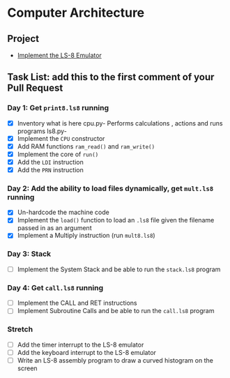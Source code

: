 # Computer Architecture

## Project

* [Implement the LS-8 Emulator](ls8/)

## Task List: add this to the first comment of your Pull Request

### Day 1: Get `print8.ls8` running

- [x] Inventory what is here
cpu.py- Performs calculations , actions and runs programs
ls8.py- 
- [X] Implement the `CPU` constructor
- [X] Add RAM functions `ram_read()` and `ram_write()`
- [X] Implement the core of `run()`
- [X] Add the `LDI` instruction
- [X] Add the `PRN` instruction

### Day 2: Add the ability to load files dynamically, get `mult.ls8` running

- [X] Un-hardcode the machine code
- [X] Implement the `load()` function to load an `.ls8` file given the filename
      passed in as an argument
- [X] Implement a Multiply instruction (run `mult8.ls8`)

### Day 3: Stack

- [ ] Implement the System Stack and be able to run the `stack.ls8` program

### Day 4: Get `call.ls8` running

- [ ] Implement the CALL and RET instructions
- [ ] Implement Subroutine Calls and be able to run the `call.ls8` program

### Stretch

- [ ] Add the timer interrupt to the LS-8 emulator
- [ ] Add the keyboard interrupt to the LS-8 emulator
- [ ] Write an LS-8 assembly program to draw a curved histogram on the screen
